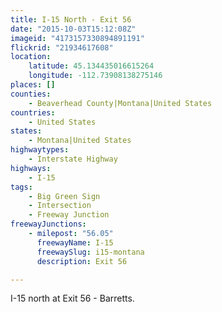```yaml
---
title: I-15 North - Exit 56
date: "2015-10-03T15:12:08Z"
imageid: "4173157330894891191"
flickrid: "21934617608"
location:
    latitude: 45.134435016615264
    longitude: -112.73908138275146
places: []
counties:
    - Beaverhead County|Montana|United States
countries:
    - United States
states:
    - Montana|United States
highwaytypes:
    - Interstate Highway
highways:
    - I-15
tags:
    - Big Green Sign
    - Intersection
    - Freeway Junction
freewayJunctions:
    - milepost: "56.05"
      freewayName: I-15
      freewaySlug: i15-montana
      description: Exit 56

---
```

I-15 north at Exit 56 - Barretts.
